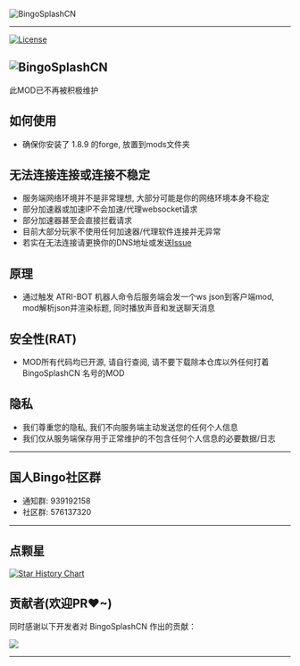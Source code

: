 ![BingoSplashCN](https://socialify.git.ci/ATRI-BOT-P/BingoSplashCN/image?description=1&font=Inter&forks=1&issues=1&language=1&name=1&owner=1&pattern=Overlapping+Hexagons&pulls=1&stargazers=1&theme=Auto)

---

[![License](https://img.shields.io/github/license/ATRI-BOT-P/BingoSplashCN.svg?style=flat-square&logo=gnu)](https://raw.githubusercontent.com/ATRI-BOT-P/BingoSplashCN/main/LICENSE)


![BingoSplashCN](https://counter.seku.su/cmoe?name=BingoSplashCN&theme=r34)
---


此MOD已不再被积极维护

## 如何使用

- 确保你安装了 1.8.9 的forge, 放置到mods文件夹

## 无法连接连接或连接不稳定

- 服务端网络环境并不是非常理想, 大部分可能是你的网络环境本身不稳定
- 部分加速器或加速IP不会加速/代理websocket请求
- 部分加速器甚至会直接拦截请求
- 目前大部分玩家不使用任何加速器/代理软件连接并无异常
- 若实在无法连接请更换你的DNS地址或发送[Issue](https://github.com/ATRI-BOT-P/BingoSplashCN/issues)

## 原理

- 通过触发 ATRI-BOT 机器人命令后服务端会发一个ws json到客户端mod, mod解析json并渲染标题, 同时播放声音和发送聊天消息

## 安全性(RAT)

- MOD所有代码均已开源, 请自行查阅, 请不要下载除本仓库以外任何打着 BingoSplashCN 名号的MOD

## 隐私

- 我们尊重您的隐私, 我们不向服务端主动发送您的任何个人信息
- 我们仅从服务端保存用于正常维护的不包含任何个人信息的必要数据/日志

---

## 国人Bingo社区群

- 通知群: 939192158
- 社区群: 576137320

---

## 点颗星

<a href="https://star-history.com/#ATRI-BOT-P/BingoSplashCN&Date">
 <picture>
   <source media="(prefers-color-scheme: dark)" srcset="https://api.star-history.com/svg?repos=ATRI-BOT-P/BingoSplashCN&type=Date&theme=dark" />
   <source media="(prefers-color-scheme: light)" srcset="https://api.star-history.com/svg?repos=ATRI-BOT-P/BingoSplashCN&type=Date" />
   <img alt="Star History Chart" src="https://api.star-history.com/svg?repos=ATRI-BOT-P/BingoSplashCN&type=Date" />
 </picture>
</a>

## 贡献者(欢迎PR❤~)

同时感谢以下开发者对 BingoSplashCN 作出的贡献：

<a href="https://github.com/ATRI-BOT-P/BingoSplashCN/graphs/contributors">
  <img src="https://contrib.rocks/image?repo=ATRI-BOT-P/BingoSplashCN&max=1000" />
</a>

---
